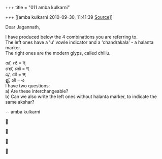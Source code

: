 +++
title = "011 amba kulkarni"

+++
[[amba kulkarni	2010-09-30, 11:41:39 [Source](https://groups.google.com/g/bvparishat/c/fqLVDoS6wK0)]]



Dear Jagannath,  
  
I have produced below the 4 combinations you are referring to.  
The left ones have a 'u' vowle indicator and a 'chandrakala' - a halanta marker.  
The right ones are the modern glyps, called chillu.  
  
  
നു്, ന്‍ = न्  
ണു്, ണ്‍ = ण्  
ലു്, ല്‍ = ल्  
ളു്, ള്‍ = ळ्  
I have two questions:  
a) Are these interchangeable?  
b) Can we also write the left ones without halanta marker, to indicate the same akshar?  
  
-- amba kulkarni  
  
  
  
  
  









